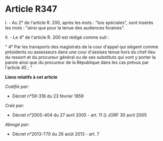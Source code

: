# Article R347

I. - Au 2° de l'article R. 200, après les mots : "lois spéciales", sont insérés les mots : "ainsi que pour la tenue des
audiences foraines".

II. - Le 4° de l'article R. 200 est rédigé comme suit :

" 4° Par les transports des magistrats de la cour d'appel qui siègent comme présidents ou assesseurs dans une cour d'assises
tenue hors du chef-lieu du ressort et du procureur général ou de ses substituts qui vont y porter la parole ainsi que du
procureur de la République dans les cas prévus par l'article 45 ; "

**Liens relatifs à cet article**

_Codifié par_:

  - Décret n°59-318 du 23 février 1959

_Créé par_:

  - Décret n°2005-404 du 27 avril 2005 - art. 11 () JORF 30 avril 2005

_Abrogé par_:

  - Décret n°2013-770 du 26 août 2013 - art. 7
